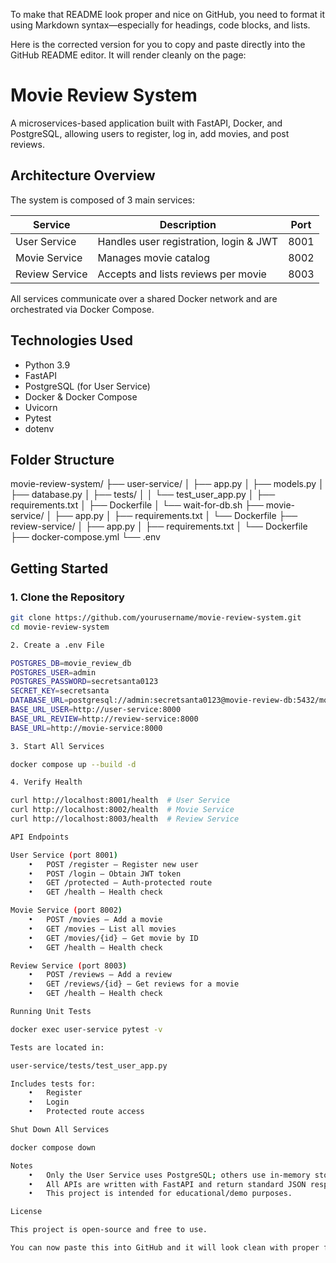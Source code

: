 To make that README look proper and nice on GitHub, you need to format it using Markdown syntax—especially for headings, code blocks, and lists.

Here is the corrected version for you to copy and paste directly into the GitHub README editor. It will render cleanly on the page:

# Movie Review System

A microservices-based application built with FastAPI, Docker, and PostgreSQL, allowing users to register, log in, add movies, and post reviews.

## Architecture Overview

The system is composed of 3 main services:

| Service        | Description                             | Port |
|----------------|-----------------------------------------|------|
| User Service   | Handles user registration, login & JWT  | 8001 |
| Movie Service  | Manages movie catalog                   | 8002 |
| Review Service | Accepts and lists reviews per movie     | 8003 |

All services communicate over a shared Docker network and are orchestrated via Docker Compose.

## Technologies Used

- Python 3.9  
- FastAPI  
- PostgreSQL (for User Service)  
- Docker & Docker Compose  
- Uvicorn  
- Pytest  
- dotenv  

## Folder Structure

movie-review-system/
├── user-service/
│   ├── app.py
│   ├── models.py
│   ├── database.py
│   ├── tests/
│   │   └── test_user_app.py
│   ├── requirements.txt
│   ├── Dockerfile
│   └── wait-for-db.sh
├── movie-service/
│   ├── app.py
│   ├── requirements.txt
│   └── Dockerfile
├── review-service/
│   ├── app.py
│   ├── requirements.txt
│   └── Dockerfile
├── docker-compose.yml
└── .env

## Getting Started

### 1. Clone the Repository

```bash
git clone https://github.com/yourusername/movie-review-system.git
cd movie-review-system

2. Create a .env File

POSTGRES_DB=movie_review_db
POSTGRES_USER=admin
POSTGRES_PASSWORD=secretsanta0123
SECRET_KEY=secretsanta
DATABASE_URL=postgresql://admin:secretsanta0123@movie-review-db:5432/movie_review_db
BASE_URL_USER=http://user-service:8000
BASE_URL_REVIEW=http://review-service:8000
BASE_URL=http://movie-service:8000

3. Start All Services

docker compose up --build -d

4. Verify Health

curl http://localhost:8001/health  # User Service
curl http://localhost:8002/health  # Movie Service
curl http://localhost:8003/health  # Review Service

API Endpoints

User Service (port 8001)
	•	POST /register – Register new user
	•	POST /login – Obtain JWT token
	•	GET /protected – Auth-protected route
	•	GET /health – Health check

Movie Service (port 8002)
	•	POST /movies – Add a movie
	•	GET /movies – List all movies
	•	GET /movies/{id} – Get movie by ID
	•	GET /health – Health check

Review Service (port 8003)
	•	POST /reviews – Add a review
	•	GET /reviews/{id} – Get reviews for a movie
	•	GET /health – Health check

Running Unit Tests

docker exec user-service pytest -v

Tests are located in:

user-service/tests/test_user_app.py

Includes tests for:
	•	Register
	•	Login
	•	Protected route access

Shut Down All Services

docker compose down

Notes
	•	Only the User Service uses PostgreSQL; others use in-memory storage for simplicity.
	•	All APIs are written with FastAPI and return standard JSON responses.
	•	This project is intended for educational/demo purposes.

License

This project is open-source and free to use.

You can now paste this into GitHub and it will look clean with proper formatting, collapsible code blocks, and readable tables. Let me know if you want to add contributor info or GitHub badges too.
